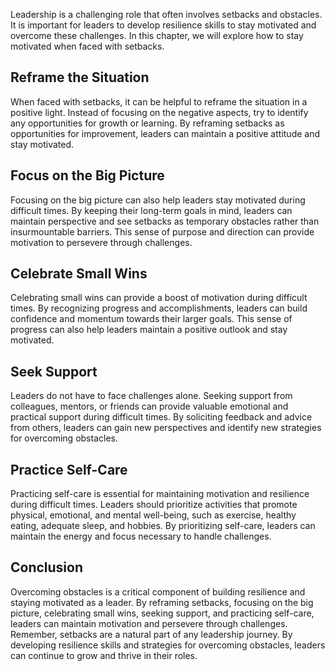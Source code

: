 
Leadership is a challenging role that often involves setbacks and obstacles. It is important for leaders to develop resilience skills to stay motivated and overcome these challenges. In this chapter, we will explore how to stay motivated when faced with setbacks.

Reframe the Situation
---------------------

When faced with setbacks, it can be helpful to reframe the situation in a positive light. Instead of focusing on the negative aspects, try to identify any opportunities for growth or learning. By reframing setbacks as opportunities for improvement, leaders can maintain a positive attitude and stay motivated.

Focus on the Big Picture
------------------------

Focusing on the big picture can also help leaders stay motivated during difficult times. By keeping their long-term goals in mind, leaders can maintain perspective and see setbacks as temporary obstacles rather than insurmountable barriers. This sense of purpose and direction can provide motivation to persevere through challenges.

Celebrate Small Wins
--------------------

Celebrating small wins can provide a boost of motivation during difficult times. By recognizing progress and accomplishments, leaders can build confidence and momentum towards their larger goals. This sense of progress can also help leaders maintain a positive outlook and stay motivated.

Seek Support
------------

Leaders do not have to face challenges alone. Seeking support from colleagues, mentors, or friends can provide valuable emotional and practical support during difficult times. By soliciting feedback and advice from others, leaders can gain new perspectives and identify new strategies for overcoming obstacles.

Practice Self-Care
------------------

Practicing self-care is essential for maintaining motivation and resilience during difficult times. Leaders should prioritize activities that promote physical, emotional, and mental well-being, such as exercise, healthy eating, adequate sleep, and hobbies. By prioritizing self-care, leaders can maintain the energy and focus necessary to handle challenges.

Conclusion
----------

Overcoming obstacles is a critical component of building resilience and staying motivated as a leader. By reframing setbacks, focusing on the big picture, celebrating small wins, seeking support, and practicing self-care, leaders can maintain motivation and persevere through challenges. Remember, setbacks are a natural part of any leadership journey. By developing resilience skills and strategies for overcoming obstacles, leaders can continue to grow and thrive in their roles.
